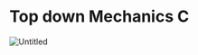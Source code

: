 # Top down Mechanics C

![Untitled](https://user-images.githubusercontent.com/99211308/187095351-4503070d-9608-4ba9-ba2b-bd9163c2ecf4.png)
